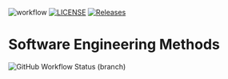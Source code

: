 ![workflow](https://github.com/neilalec1/sem-cw/actions/workflows/main.yml/badge.svg)
[![LICENSE](https://img.shields.io/github/license/neilalec1/sem.svg?style=flat-square)](https://github.com/neilalec1/sem/blob/master/LICENSE)
[![Releases](https://img.shields.io/github/release/neilalec1/sem/all.svg?style=flat-square)](https://github.com/neilalec1/sem/releases)
# Software Engineering Methods
![GitHub Workflow Status (branch)](https://img.shields.io/github/actions/workflow/status/neilalec1/sem-cw/main.yml?branch=develop)

